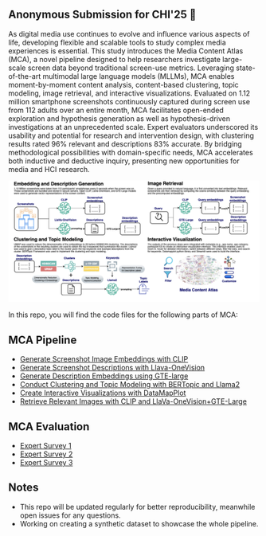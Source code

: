 ## Anonymous Submission for CHI'25 👋


As digital media use continues to evolve and influence various aspects of life, developing flexible and scalable tools to study complex media experiences is essential. This study introduces the Media Content Atlas (MCA), a novel pipeline designed to help researchers investigate large-scale screen data beyond traditional screen-use metrics. Leveraging state-of-the-art multimodal large language models (MLLMs), MCA enables moment-by-moment content analysis, content-based clustering, topic modeling, image retrieval, and interactive visualizations. Evaluated on 1.12 million smartphone screenshots continuously captured during screen use from 112 adults over an entire month, MCA facilitates open-ended exploration and hypothesis generation as well as hypothesis-driven investigations at an unprecedented scale. Expert evaluators underscored its usability and potential for research and intervention design, with clustering results rated 96% relevant and descriptions 83% accurate. By bridging methodological possibilities with domain-specific needs, MCA accelerates both inductive and deductive inquiry, presenting new opportunities for media and HCI research.

![image](https://github.com/mediacontentatlas/mediacontentatlas/blob/main/assets/mcapipeline.png)

In this repo, you will find the code files for the following parts of MCA: 
## MCA Pipeline
- [Generate Screenshot Image Embeddings with CLIP](https://github.com/mediacontentatlas/mediacontentatlas/blob/main/mca_pipeline/anonymized_clip_embedding_generation.py) 
- [Generate Screenshot Descriptions with Llava-OneVision](https://github.com/mediacontentatlas/mediacontentatlas/blob/main/mca_pipeline/anonymized_description_generation.py)
- [Generate Description Embeddings using GTE-large](https://github.com/mediacontentatlas/mediacontentatlas/blob/main/mca_pipeline/anonymized_description_embedding_generation.py)
- [Conduct Clustering and Topic Modeling with BERTopic and Llama2](https://github.com/mediacontentatlas/mediacontentatlas/blob/main/mca_pipeline/anonymized_clustering_topicmodeling_example.py)
- [Create Interactive Visualizations with DataMapPlot](https://github.com/mediacontentatlas/mediacontentatlas/blob/main/mca_pipeline/anonymized_create_interactive_visualizations.py)
- [Retrieve Relevant Images with CLIP and LlaVa-OneVision+GTE-Large](https://github.com/mediacontentatlas/mediacontentatlas/blob/main/mca_pipeline/anonymized_image_retrieval_app.py)
## MCA Evaluation
- [Expert Survey 1](https://github.com/mediacontentatlas/mediacontentatlas/blob/main/expert_surveys/anonymized_survey1.py) 
- [Expert Survey 2](https://github.com/mediacontentatlas/mediacontentatlas/blob/main/expert_surveys/anonymized_survey2.py) 
- [Expert Survey 3](https://github.com/mediacontentatlas/mediacontentatlas/blob/main/expert_surveys/anonymized_survey3.py)  

## Notes
- This repo will be updated regularly for better reproducibility, meanwhile open issues for any questions.
- Working on creating a synthetic dataset to showcase the whole pipeline.

